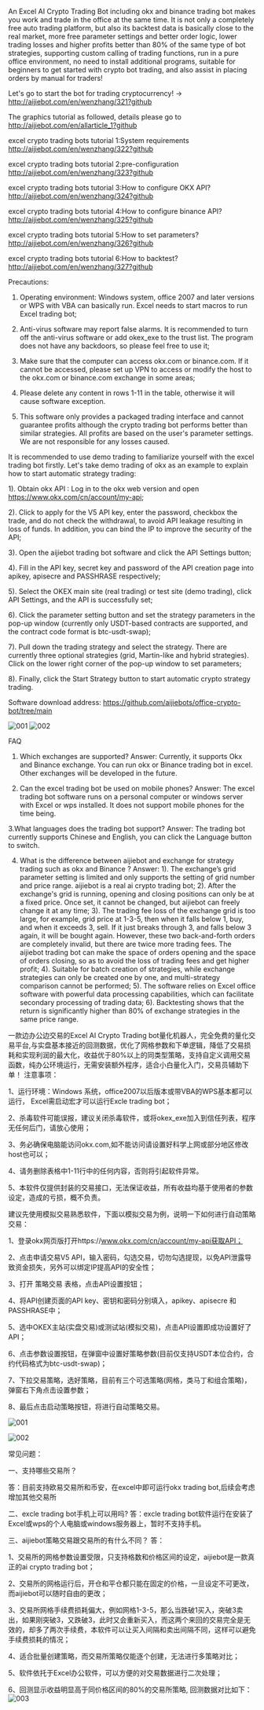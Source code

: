 An Excel AI Crypto Trading Bot including okx and binance trading bot makes you work and trade in the office at the same time. It is not only a completely free auto trading platform, but also its backtest data is basically close to the real market, more free parameter settings and better order logic, lower trading losses and higher profits better than 80% of the same type of bot strategies, supporting custom calling of trading functions, run in a pure office environment, no need to install additional programs, suitable for beginners to get started with crypto bot trading, and also assist in placing orders by manual for traders!

Let's go to start the bot for trading cryptocurrency! →  http://aijiebot.com/en/wenzhang/321?github

The graphics tutorial as followed, details please go to http://aijiebot.com/en/allarticle_1?github

excel crypto trading bots tutorial 1:System requirements http://aijiebot.com/en/wenzhang/322?github

excel crypto trading bots tutorial 2:pre-configuration  http://aijiebot.com/en/wenzhang/323?github

excel crypto trading bots tutorial 3:How to configure OKX API? http://aijiebot.com/en/wenzhang/324?github

excel crypto trading bots tutorial 4:How to configure binance API?  http://aijiebot.com/en/wenzhang/325?github

excel crypto trading bots tutorial 5:How to set parameters? http://aijiebot.com/en/wenzhang/326?github

excel crypto trading bots tutorial 6:How to backtest?  http://aijiebot.com/en/wenzhang/327?github

Precautions:

1. Operating environment: Windows system, office 2007 and later versions or WPS with VBA can basically run. Excel needs to start macros to run Excel trading bot;

2. Anti-virus software may report false alarms. It is recommended to turn off the anti-virus software or add okex_exe to the trust list. The program does not have any backdoors, so please feel free to use it;

3. Make sure that the computer can access okx.com or binance.com. If it cannot be accessed, please set up VPN to access or modify the host to the okx.com or binance.com exchange in some areas;

4. Please delete any content in rows 1-11 in the table, otherwise it will cause software exception.

5. This software only provides a packaged trading interface and cannot guarantee profits although the crypto trading bot performs better than similar strategies. All profits are based on the user's parameter settings. We are not responsible for any losses caused.

It is recommended to use demo trading to familiarize yourself with the excel trading bot firstly. Let's take demo trading of okx as an example to explain how to start automatic strategy trading:

1). Obtain okx API : Log in to the okx web version and open https://www.okx.com/cn/account/my-api;

2). Click to apply for the V5 API key, enter the password, checkbox the trade, and do not check the withdrawal, to avoid API leakage resulting in loss of funds. In addition, you can bind the IP to improve the security of the API;

3). Open the aijiebot trading bot software and click the API Settings button;

4). Fill in the API key, secret key and password of the API creation page into apikey, apisecre and PASSHRASE respectively;

5). Select the OKEX main site (real trading) or test site (demo trading), click API Settings, and the API is successfully set;

6). Click the parameter setting button and set the strategy parameters in the pop-up window (currently only USDT-based contracts are supported, and the contract code format is btc-usdt-swap);

7). Pull down the trading strategy and select the strategy. There are currently three optional strategies (grid, Martin-like and hybrid strategies). Click on the lower right corner of the pop-up window to set parameters;

8). Finally, click the Start Strategy button to start automatic crypto strategy trading.

Software download address: https://github.com/aijiebots/office-crypto-bot/tree/main


![001](https://github.com/aijiebots/office-crypto-bot/assets/166122673/1fa872a7-0600-4c1e-bd51-d3ed3adeacfd)
![002](https://github.com/aijiebots/office-crypto-bot/assets/166122673/af52fc8a-818c-4de1-b5ca-04ea85e5fce7)

FAQ

1. Which exchanges are supported?
Answer: Currently, it supports Okx and Binance exchange. You can run okx or Binance  trading bot in excel. Other exchanges will be developed in the future.

2. Can the excel trading bot be used on mobile phones?
Answer: The excel trading bot software runs on a personal computer or windows server with Excel or wps installed. It does not support mobile phones for the time being.

3.What languages does the trading bot support?
Answer: The trading bot currently supports Chinese and English, you can click the Language button to switch.

4. What is the difference between aijiebot and exchange for strategy trading such as okx and Binance ?
Answer:
1). The exchange’s grid parameter setting is limited and only supports the setting of grid number and price range. aijiebot is a real ai crypto trading bot;
2). After the exchange's grid is running, opening and closing positions can only be at a fixed price. Once set, it cannot be changed, but aijiebot can freely change it at any time;
3). The trading fee loss of the exchange grid is too large, for example, grid price at 1-3-5, then when it falls below 1, buy, and when it exceeds 3, sell. If it just breaks through 3, and falls below 3 again, it will be bought again. However, these two back-and-forth orders are completely invalid, but there are twice more trading fees. The aijiebot trading bot can make the space of orders opening and the space of orders closing, so as to avoid the loss of trading fees and get higher profit;
4). Suitable for batch creation of strategies, while exchange strategies can only be created one by one, and multi-strategy comparison cannot be performed;
5). The software relies on Excel office software with powerful data processing capabilities, which can facilitate secondary processing of trading data;
6). Backtesting shows that the return is significantly higher than 80% of exchange strategies in the same price range.

一款边办公边交易的Excel AI Crypto Trading bot量化机器人，完全免费的量化交易平台,与实盘基本接近的回测数据，优化了网格参数和下单逻辑，降低了交易损耗和实现利润的最大化，收益优于80%以上的同类型策略，支持自定义调用交易函数，纯办公环境运行，无需安装额外程序，适合小白量化入门，交易员辅助下单！
注意事项：

1、运行环境：Windows 系统，office2007以后版本或带VBA的WPS基本都可以运行， Excel需启动宏才可以运行Excle trading bot；

2、杀毒软件可能误报，建议关闭杀毒软件，或将okex_exe加入到信任列表，程序无任何后门，请放心使用；

3、务必确保电脑能访问okx.com,如不能访问请设置好科学上网或部分地区修改host也可以；

4、请务删除表格中1-11行中的任何内容，否则将引起软件异常。

5、本软件仅提供封装的交易接口，无法保证收益，所有收益均基于使用者的参数设定，造成的亏损，概不负责。

 

建议先使用模拟交易熟悉软件，下面以模拟交易为例，说明一下如何进行自动策略交易：

1、登录okx网页版打开https://www.okx.com/cn/account/my-api获取API；

2、点击申请交易V5 API，输入密码，勾选交易，切勿勾选提现，以免API泄露导致资金损失，另外可以绑定IP提高API的安全性；

3、打开 策略交易 表格，点击API设置按钮；

4、将API创建页面的API key、密钥和密码分别填入，apikey、apisecre 和PASSHRASE中；

5、选中OKEX主站(实盘交易)或测试站(模拟交易)，点击API设置即成功设置好了API；

6、点击参数设置按钮，在弹窗中设置好策略参数(目前仅支持USDT本位合约，合约代码格式为btc-usdt-swap)；

7、下拉交易策略，选好策略，目前有三个可选策略(网格，类马丁和组合策略)，弹窗右下角点击设置参数；

8、最后点击启动策略按钮，将进行自动策略交易。

![001](https://github.com/aijiebots/office-crypto-bot/assets/166122673/6a0b3241-7c8c-4509-8120-6dfb3cf853e1)

![002](https://github.com/aijiebots/office-crypto-bot/assets/166122673/a780bec5-097f-483a-bd5f-fd2fbba5d63d)

常见问题：

一、支持哪些交易所？


答：目前支持欧易交易所和币安，在excel中即可运行okx trading bot,后续会考虑增加其他交易所

二、excle trading bot手机上可以用吗?
答：excle trading bot软件运行在安装了Excel或wps的个人电脑或windows服务器上，暂时不支持手机。

三、aijiebot策略交易跟交易所的有什么不同？
答：

1、交易所的网格参数设置受限，只支持格数和价格区间的设定，aijiebot是一款真正的ai crypto trading bot； 

2、交易所的网格运行后，开仓和平仓都只能在固定的价格，一旦设定不可更改，而aijiebot可以随时自由的更改；

3、交易所网格手续费损耗偏大，例如网格1-3-5，那么当跌破1买入，突破3卖出，如果刚突破3，又跌破3，此时又会重新买入，而这两个来回的交易完全是无效的，却多了两次手续费，本软件可以让买入间隔和卖出间隔不同，这样可以避免手续费损耗的情况；

4、适合批量创建策略，而交易所策略仅能逐个创建，无法进行多策略对比；

5、软件依托于Excel办公软件，可以方便的对交易数据进行二次处理；

6、回测显示收益明显高于同价格区间的80%的交易所策略, 回测数据对比如下：
![003](https://github.com/aijiebots/office-crypto-bot/assets/166122673/6f292053-c3d7-4e46-b207-3dee4ddadd19)


